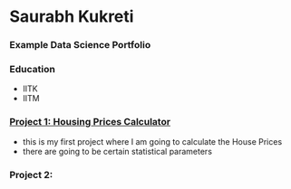 # Saurabh Kukreti
### Example Data Science Portfolio

### Education
- IITK
- IITM
### [Project 1: Housing Prices Calculator](https://www.markdownguide.org/basic-syntax/#links)
- this is my first project where I am going to calculate the House Prices
- there are going to be certain statistical parameters

### Project 2: 
